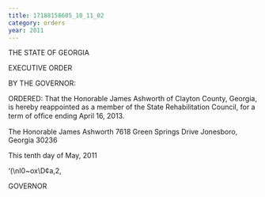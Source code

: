 ```yaml
---
title: 17188158605_10_11_02
category: orders
year: 2011
---
```

 

THE STATE OF GEORGIA

EXECUTIVE ORDER

BY THE GOVERNOR:

ORDERED: That the Honorable James Ashworth of Clayton County, Georgia, is
hereby reappointed as a member of the State Rehabilitation
Council, for a term of ofﬁce ending April 16, 2013.

The Honorable James Ashworth
7618 Green Springs Drive
Jonesboro, Georgia 30236

This tenth day of May, 2011

‘(\nI0~ox\D¢a,2,

GOVERNOR

